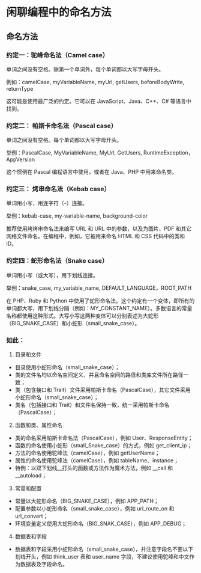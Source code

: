 # 闲聊编程中的命名方法

## 命名方法

### 约定一：驼峰命名法（Camel case）

单词之间没有空格。除第一个单词外，每个单词都以大写字母开头。

例如：camelCase, myVariableName, myUrl, getUsers, beforeBodyWrite, returnType

这可能是使用最广泛的约定。它可以在 JavaScript、Java、C++、C# 等语言中找到。

### 约定二： 帕斯卡命名法（Pascal case）

单词之间没有空格。每个单词都以大写字母开头。

举例：PascalCase, MyVariableName, MyUrl, GetUsers, RuntimeException，AppVersion

这个惯例在 Pascal 编程语言中使用，或者在 Java、PHP 中用来命名类。

### 约定三： 烤串命名法（Kebab case）

单词用小写，用连字符（-）连接。

举例：kebab-case, my-variable-name, background-color

推荐使用烤烤串命名法来编写 URL 和 URL 中的参数，以及为图片、PDF 和其它网络文件命名。在编程中，例如，它被用来命名 HTML 和 CSS 代码中的类和 ID。

### 约定四：蛇形命名法（Snake case）

单词用小写（或大写），用下划线连接。

举例：snake_case, my_variable_name, DEFAULT_LANGUAGE，ROOT_PATH

在 PHP、Ruby 和 Python 中使用了蛇形命名法。这个约定有一个变体，即所有的单词都大写，用下划线分隔（例如：MY_CONSTANT_NAME）。多数语言的常量名称都使用这种形式。大写小写这两种变体可以分别表述为大蛇形（BIG_SNAKE_CASE）和小蛇形（small_snake_case）。

### 如此：

1. 目录和文件
  - 目录使用小蛇形命名（small_snake_case）；
  - 类的文件名均以命名空间定义，并且命名空间的路径和类库文件所在路径一致；
  - 类（包含接口和 Trait）文件采用帕斯卡命名（PascalCase），其它文件采用小蛇形命名（small_snake_case）；
  - 类名（包括接口和 Trait）和文件名保持一致，统一采用帕斯卡命名（PascalCase）；
2. 函数和类、属性命名
  - 类的命名采用帕斯卡命名法（PascalCase），例如 User、ResponseEntity；
  - 函数的命名使用小蛇形（small_Snake_case）的方式，例如 get_client_ip；
  - 方法的命名使用驼峰法（camelCase），例如 getUserName；
  - 属性的命名使用驼峰法（camelCase），例如 tableName、instance；
  - 特例：以双下划线__打头的函数或方法作为魔术方法，例如 __call 和 __autoload；
3. 常量和配置
  - 常量以大蛇形命名（BIG_SNAKE_CASE），例如 APP_PATH；
  - 配置参数以小蛇形命名（small_snake_case），例如 url_route_on 和 url_convert；
  - 环境变量定义使用大蛇形命名（BIG_SNAK_CASE），例如 APP_DEBUG；
4. 数据表和字段
  - 数据表和字段采用小蛇形命名（small_snake_case），并注意字段名不要以下划线开头，例如 think_user 表和 user_name 字段，不建议使用驼峰和中文作为数据表及字段命名。

